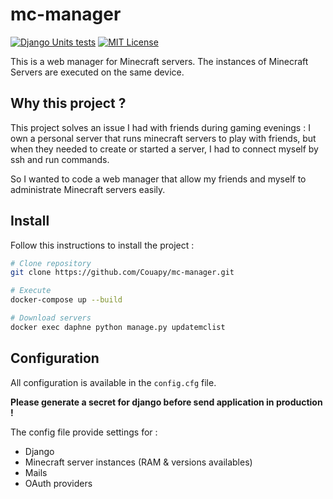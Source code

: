 # mc-manager

[![Django Units tests](https://github.com/Couapy/mc-manager/actions/workflows/unit-test.yml/badge.svg)](https://github.com/Couapy/mc-manager/actions/workflows/unit-test.yml)
[![MIT License](https://img.shields.io/badge/license-MIT-red.svg)](https://github.com/5kyc0d3r/upnpy/blob/master/LICENSE)

This is a web manager for Minecraft servers. The instances of Minecraft Servers are executed on the same device.

## Why this project ?

This project solves an issue I had with friends during gaming evenings :
I own a personal server that runs minecraft servers to play with friends, but when they needed to
create or started a server, I had to connect myself by ssh and run commands.

So I wanted to code a web manager that allow my friends and myself to administrate Minecraft servers easily.

## Install

Follow this instructions to install the project :

```bash
# Clone repository
git clone https://github.com/Couapy/mc-manager.git

# Execute
docker-compose up --build

# Download servers
docker exec daphne python manage.py updatemclist
```

## Configuration

All configuration is available in the `config.cfg` file.

**Please generate a secret for django before send application in production !**

The config file provide settings for :

* Django
* Minecraft server instances (RAM & versions availables)
* Mails
* OAuth providers
